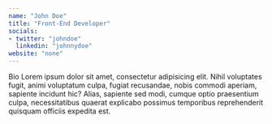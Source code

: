```yaml
---
name: "John Doe"
title: "Front-End Developer"
socials: 
- twitter: "johndoe"
  linkedin: "johnnydoe"
website: "none"
---
```


Bio Lorem ipsum dolor sit amet, consectetur adipisicing elit. Nihil voluptates fugit, animi voluptatum culpa, fugiat recusandae, nobis commodi aperiam, sapiente incidunt hic? Alias, sapiente sed modi, cumque optio praesentium culpa, necessitatibus quaerat explicabo possimus temporibus reprehenderit quisquam officiis expedita est.